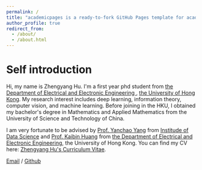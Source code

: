 ```yaml
---
permalink: /
title: "academicpages is a ready-to-fork GitHub Pages template for academic personal websites"
author_profile: true
redirect_from: 
  - /about/
  - /about.html
---
```


Self introduction
======
Hi, my name is Zhengyang Hu. I'm a first year phd student from [the Department of Electrical and Electronic Engineering ](https://www.eee.hku.hk/), [the University of Hong Kong](https://www.hku.hk/). My research interest includes deep learning, information theory, computer vision, and machine learning. Before joining in the HKU, I obtained my bachelor's degree in Mathematics and Applied Mathematics from the University of Science and Technology of China.

I am very fortunate to be advised by [Prof. Yanchao Yang](https://yanchaoyang.github.io/) from [Institude of Data Science](https://datascience.hku.hk/) and [Prof. Kaibin Huang](https://www.eee.hku.hk/~huangkb/) from [the Department of Electrical and Electronic Engineering](https://www.eee.hku.hk/), the University of Hong Kong.
You can find my CV here: [Zhengyang Hu's Curriculum Vitae](../assets/CV_ZhengyangHu.pdf).

[Email](u3010250@connect.hku.hk) / [Github](https://github.com/datou30) 


